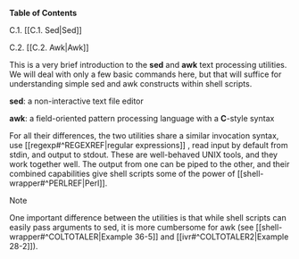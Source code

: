 **Table of Contents**

C.1. [[C.1. Sed|Sed]]

C.2. [[C.2. Awk|Awk]]

This is a very brief introduction to the **sed** and **awk** text processing utilities. We will deal with only a few basic commands here, but that will suffice for understanding simple sed and awk constructs within shell scripts.

**sed**: a non-interactive text file editor

**awk**: a field-oriented pattern processing language with a **C**-style syntax

For all their differences, the two utilities share a similar invocation syntax, use [[regexp#^REGEXREF|regular expressions]] , read input by default from stdin, and output to stdout. These are well-behaved UNIX tools, and they work together well. The output from one can be piped to the other, and their combined capabilities give shell scripts some of the power of [[shell-wrapper#^PERLREF|Perl]].

> [!Note]
> One important difference between the utilities is that while shell scripts can easily pass arguments to sed, it is more cumbersome for awk (see [[shell-wrapper#^COLTOTALER|Example 36-5]] and [[ivr#^COLTOTALER2|Example 28-2]]).